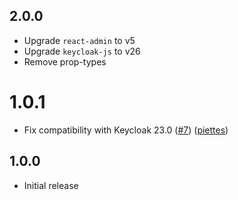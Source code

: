 ## 2.0.0

-   Upgrade `react-admin` to v5
-   Upgrade `keycloak-js` to v26
-   Remove prop-types

# 1.0.1

* Fix compatibility with Keycloak 23.0 ([#7](https://github.com/marmelab/ra-keycloak/pull/7)) ([piettes](https://github.com/piettes))

## 1.0.0

* Initial release
